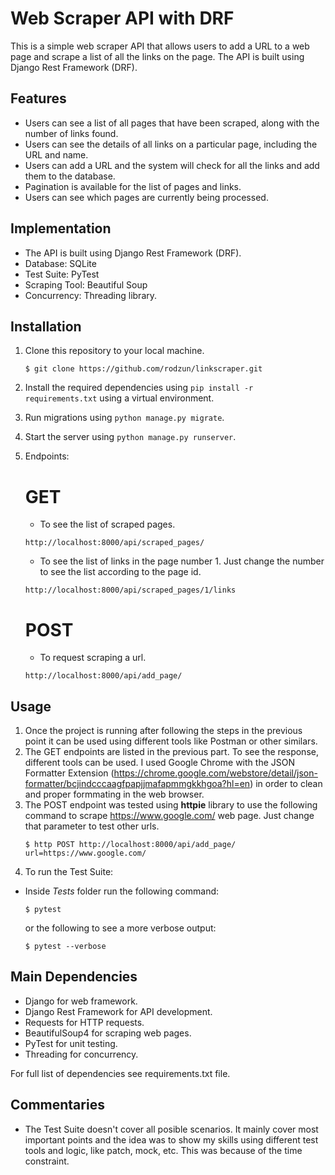 # Web Scraper API with DRF

This is a simple web scraper API that allows users to add a URL to a web page and scrape a list of all the links on the page. The API is built using Django Rest Framework (DRF).

## Features

- Users can see a list of all pages that have been scraped, along with the number of links found.
- Users can see the details of all links on a particular page, including the URL and name.
- Users can add a URL and the system will check for all the links and add them to the database.
- Pagination is available for the list of pages and links.
- Users can see which pages are currently being processed.

## Implementation

- The API is built using Django Rest Framework (DRF).
- Database: SQLite
- Test Suite: PyTest
- Scraping Tool: Beautiful Soup
- Concurrency: Threading library. 

## Installation

1. Clone this repository to your local machine.
    ```
    $ git clone https://github.com/rodzun/linkscraper.git
    ```
2. Install the required dependencies using `pip install -r requirements.txt` using a virtual environment.
3. Run migrations using `python manage.py migrate`.
4. Start the server using `python manage.py runserver`.
5. Endpoints:

    # GET
    * To see the list of scraped pages.
    ```
    http://localhost:8000/api/scraped_pages/
    ``` 
    * To see the list of links in the page number 1. Just change the number to see the list according to the page id.
   ```
   http://localhost:8000/api/scraped_pages/1/links
   ```

   # POST

    * To request scraping a url.
    ```
    http://localhost:8000/api/add_page/
    ```

## Usage

1. Once the project is running after following the steps in the previous point it can be used using different tools like Postman or other similars.
2. The GET endpoints are listed in the previous part. To see the response, different tools can be used. I used Google Chrome with the JSON Formatter Extension (https://chrome.google.com/webstore/detail/json-formatter/bcjindcccaagfpapjjmafapmmgkkhgoa?hl=en) in order to clean and proper formmating in the web browser.
3. The POST endpoint was tested using **httpie** library to use the following command to scrape https://www.google.com/ web page. Just change that parameter to test other urls.
    ```consolo
    $ http POST http://localhost:8000/api/add_page/ url=https://www.google.com/ 
    ```
4. To run the Test Suite:
- Inside *Tests* folder run the following command:
    ```
    $ pytest
    ```
    or the following to see a more verbose output:
    ```
    $ pytest --verbose
    ```

## Main Dependencies

- Django for web framework.
- Django Rest Framework for API development.
- Requests for HTTP requests.
- BeautifulSoup4 for scraping web pages.
- PyTest for unit testing.
- Threading for concurrency.

For full list of dependencies see requirements.txt file.

## Commentaries

- The Test Suite doesn't cover all posible scenarios. It mainly cover most important points and the idea was to show my skills using different test tools and logic, like patch, mock, etc. This was because of the time constraint.


